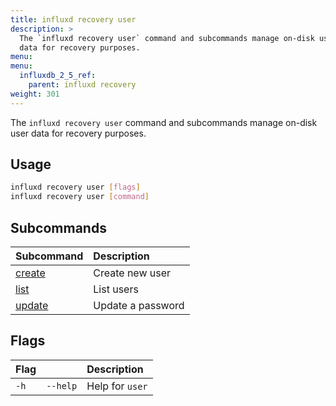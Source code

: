 ```yaml
---
title: influxd recovery user
description: >
  The `influxd recovery user` command and subcommands manage on-disk user 
  data for recovery purposes.
menu:
menu:
  influxdb_2_5_ref:
    parent: influxd recovery
weight: 301
---
```


The `influxd recovery user` command and subcommands manage on-disk user 
data for recovery purposes.

## Usage
```sh
influxd recovery user [flags]
influxd recovery user [command]
```

## Subcommands
| Subcommand                                                           | Description       |
| :------------------------------------------------------------------- | :---------------- |
| [create](/influxdb/v2.5/reference/cli/influxd/recovery/user/create/) | Create new user   |
| [list](/influxdb/v2.5/reference/cli/influxd/recovery/user/list/)     | List users        |
| [update](/influxdb/v2.5/reference/cli/influxd/recovery/user/list/)   | Update a password |

## Flags
| Flag |          | Description     |
| :--- | :------- | :-------------- |
| `-h` | `--help` | Help for `user` |
